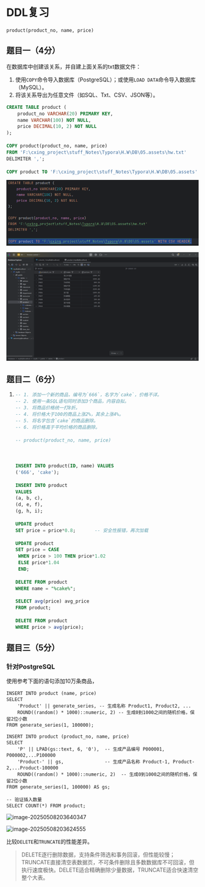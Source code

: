 # DDL复习

`product(product_no, name, price)`

## 题目一（4分）

在数据库中创建该关系，并自建上面关系的txt数据文件：

1. 使用`COPY`命令导入数据库（PostgreSQL）；或使用`LOAD DATA`命令导入数据库（MySQL）。
2. 将该关系导出为任意文件（如SQL、Txt、CSV、JSON等）。

```sql
CREATE TABLE product (
    product_no VARCHAR(20) PRIMARY KEY,
    name VARCHAR(100) NOT NULL,
    price DECIMAL(10, 2) NOT NULL
);

COPY product(product_no, name, price)
FROM 'F:\cxing_project\stuff_Notes\Typora\H.W\DB\05.assets\hw.txt'
DELIMITER ',';

COPY product TO 'F:\cxing_project\stuff_Notes\Typora\H.W\DB\05.assets' WITH CSV HEADER;
```

![image-20250508203404857](./_05.assets/image-20250508203404857.png)

![image-20250508203423045](./_05.assets/image-20250508203423045.png)

## 题目二（6分）

1. ```sql
   -- 1. 添加一个新的商品，编号为`666`，名字为`cake`，价格不详。
   -- 2. 使用一条SQL语句同时添加3个商品，内容自拟。
   -- 3. 将商品价格统一打8折。
   -- 4. 将价格大于100的商品上涨2%，其余上涨4%。
   -- 5. 将名字包含`cake`的商品删除。
   -- 6. 将价格高于平均价格的商品删除。
   
   -- product(product_no, name, price)
   
   
   
   INSERT INTO product(ID, name) VALUES
   ('666', 'cake');
   
   INSERT INTO product
   VALUES
   (a, b, c),
   (d, e, f),
   (g, h, i);
   
   UPDATE product
   SET price = price*0.8;		-- 安全性报错，再次加载
   
   UPDATE product
   SET price = CASE
   	WHEN price > 100 THEN price*1.02
   	ELSE price*1.04
   	END;
   
   DELETE FROM product
   WHERE name = "%cake%";
   
   SELECT avg(price) avg_price
   FROM product;
   
   DELETE FROM product
   WHERE price > avg(price);
   ```

   



## 题目三（5分）

### 针对PostgreSQL

使用参考下面的语句添加10万条商品，

```
INSERT INTO product (name, price)
SELECT
    'Product' || generate_series, -- 生成名称 Product1, Product2, ...
    ROUND((random() * 1000)::numeric, 2) -- 生成0到1000之间的随机价格，保留2位小数
FROM generate_series(1, 100000);
```

```
INSERT INTO product (product_no, name, price)
SELECT 
    'P' || LPAD(gs::text, 6, '0'),  -- 生成产品编号 P000001, P000002,...P100000
    'Product-' || gs,               -- 生成产品名称 Product-1, Product-2,...Product-100000
    ROUND((random() * 1000)::numeric, 2)  -- 生成0到1000之间的随机价格，保留2位小数
FROM generate_series(1, 100000) AS gs;

-- 验证插入数量
SELECT COUNT(*) FROM product;
```

![image-20250508203640347](./_05.assets/image-20250508203640347.png)

![image-20250508203624555](./_05.assets/image-20250508203624555.png)

比较`DELETE`和`TRUNCATE`的性能差异。

> DELETE逐行删除数据，支持条件筛选和事务回滚，但性能较慢；TRUNCATE直接清空表数据页，不可条件删除且多数数据库不可回滚，但执行速度极快。DELETE适合精确删除少量数据，TRUNCATE适合快速清空整个大表。
